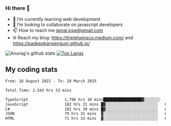### Hi there 👋

<!--
**padepokanpenguin/padepokanpenguin** is a ✨ _special_ ✨ repository because its `README.md` (this file) appears on your GitHub profile.
-->

- 🌱 I’m currently learning  web development
- 👯 I’m looking to collaborate on javascript developers
- 📫 How to reach me jamal.psw@gmail.com
- 🌐 Reach my blog:
   https://tripletwinsco.medium.com/ and
   https://padepokanpenguin.github.io/

![Anurag's github stats](https://github-readme-stats.vercel.app/api?username=padepokanpenguin&count_private=true&disable_animations=false&show_icons=true&theme=default)
[![Top Langs](https://github-readme-stats.vercel.app/api/top-langs/?username=padepokanpenguin&theme=default&layout=compact)](https://github.com/padepokanpenguin)

## My coding stats

<!--START_SECTION:waka-->

```txt
From: 16 August 2022 - To: 28 March 2025

Total Time: 2,543 hrs 33 mins

TypeScript                1,796 hrs 10 mins█████████████████▓░░░░░░░   70.62 %
JavaScript                182 hrs 21 mins █▓░░░░░░░░░░░░░░░░░░░░░░░   07.17 %
C#                        181 hrs 39 mins █▓░░░░░░░░░░░░░░░░░░░░░░░   07.14 %
JSON                      79 hrs 31 mins  ▓░░░░░░░░░░░░░░░░░░░░░░░░   03.13 %
HTML                      71 hrs 33 mins  ▓░░░░░░░░░░░░░░░░░░░░░░░░   02.81 %
```

<!--END_SECTION:waka-->


